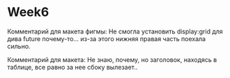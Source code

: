 # Week6

Комментарий для макета фигмы:
Не смогла установить display:grid для дива future почему-то... из-за этого нижняя правая часть поехала сильно. 

Комментарий для макета:
Не знаю, почему, но заголовок, находясь в таблице, все равно за нее сбоку вылезает..